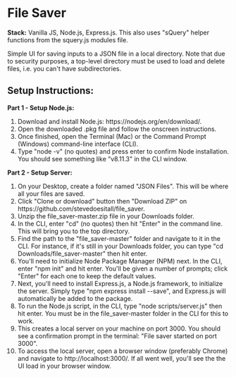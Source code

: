 <h1><b>File Saver</b></h1>
<p><b>Stack:</b> Vanilla JS, Node.js, Express.js. This also uses "sQuery" helper functions from the squery.js modules file.</p>
<p>Simple UI for saving inputs to a JSON file in a local directory. Note that due to security purposes, a top-level directory must be used to load and delete files, i.e. you can't have subdirectories.</p>
<h2><b>Setup Instructions:</b></h2>
<p><b>Part 1 - Setup Node.js:</b></p>
<ol>
    <li>Download and install Node.js: https://nodejs.org/en/download/.</li>
    <li>Open the downloaded .pkg file and follow the onscreen instructions.</li>
    <li>Once finished, open the Terminal (Mac) or the Command Prompt (Windows)  command-line interface (CLI).</li>
    <li>Type "node -v" (no quotes) and press enter to confirm Node installation. You should see something like "v8.11.3" in the CLI window.</li>
</ol>
<p><b>Part 2 - Setup Server:</b></p>
<ol>
    <li>On your Desktop, create a folder named "JSON Files". This will be where all your files are saved.</li>
    <li>Click "Clone or download" button then "Download ZIP" on https://github.com/stevedoesitall/file_saver.</li>
    <li>Unzip the file_saver-master.zip file in your Downloads folder.</li>
    <li>In the CLI, enter "cd" (no quotes) then hit "Enter" in the command line. This will bring you to the top directory.</li>
    <li>Find the path to the "file_saver-master" folder and navigate to it in the CLI. For instance, if it's still in your Downloads folder, you can type "cd Downloads/file_saver-master" then hit enter.</li>
    <li>You'll need to initialize Node Package Manager (NPM) next. In the CLI, enter "npm init" and hit enter. You'll be given a number of prompts; click "Enter" for each one to keep the default values.</li>
    <li>Next, you'll need to install Express.js, a Node.js framework, to initialize the server. Simply type "npm express install --save", and Express.js will automatically be added to the package.</li>
    <li>To run the Node.js script, in the CLI, type "node scripts/server.js" then hit enter. You must be in the file_saver-master folder in the CLI for this to work.</li>
    <li>This creates a local server on your machine on port 3000. You should see a confirmation prompt in the terminal: "File saver started on port 3000".</li>
    <li>To access the local server, open a browser window (preferably Chrome) and navigate to http://localhost:3000/. If all went well, you'll see the the UI load in your browser window.</li>